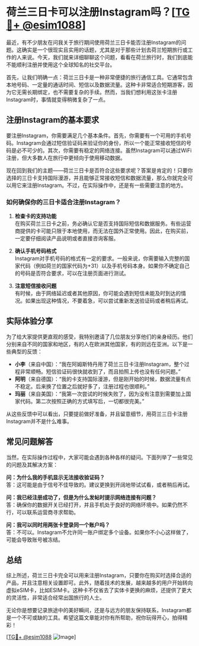 # 荷兰三日卡可以注册Instagram吗？[[TG💪+ @esim1088](https://t.me/s/esim1088)]

最近，有不少朋友在问我关于旅行期间使用荷兰三日卡能否注册Instagram的问题。这确实是一个很现实且实用的话题，尤其是对于那些计划去荷兰短期旅行或工作的人来说。今天，我们就来详细聊聊这个问题，看看在荷兰旅行时，我们到底能不能顺利注册并使用这个全球知名的社交平台。

首先，让我们明确一点：荷兰三日卡是一种非常便捷的旅行通信工具。它通常包含本地号码、一定量的通话时间、短信以及数据流量。这种卡非常适合短期游客，因为它无需长期绑定，也不需要复杂的手续。然而，当我们想利用这张卡注册Instagram时，事情就变得稍微复杂了一点。

## 注册Instagram的基本要求

要注册Instagram，你需要满足几个基本条件。首先，你需要有一个可用的手机号码。Instagram会通过短信验证码来验证你的身份，所以一个能正常接收短信的号码是必不可少的。其次，你需要有稳定的网络连接。虽然Instagram可以通过WiFi注册，但大多数人在旅行中更倾向于使用移动数据。

现在回到我们的主题——荷兰三日卡是否符合这些要求呢？答案是肯定的！只要你选择的三日卡支持国际漫游，并且能够正常接收短信和数据流量，那么你就完全可以用它来注册Instagram。不过，在实际操作中，还是有一些需要注意的地方。

### 如何确保你的三日卡适合注册Instagram？

1. **检查卡的支持功能**  
   在购买荷兰三日卡之前，务必确认它是否支持国际短信和数据服务。有些运营商提供的卡可能只限于本地使用，而无法在国外正常使用。因此，在购买前，一定要仔细阅读产品说明或者直接咨询客服。

2. **确认手机号码格式**  
   Instagram对手机号码的格式有一定的要求。一般来说，你需要输入完整的国家代码（例如荷兰的国家代码为+31）以及手机号码本身。如果你不确定自己的号码是否符合要求，可以在注册页面进行测试。

3. **注意短信接收问题**  
   有时候，由于网络延迟或者其他原因，你可能会遇到短信未能及时到达的情况。如果出现这种情况，不要着急，可以尝试重新发送验证码或者稍后再试。

## 实际体验分享

为了给大家提供更直观的感受，我特别邀请了几位朋友分享他们的亲身经历。他们分别来自不同的国家和地区，有的人在欧洲其他国家，有的则远在亚洲。以下是一些典型的反馈：

- **小李**（来自中国）：“我在阿姆斯特丹用了荷兰三日卡注册Instagram，整个过程非常顺畅。短信验证码很快就收到了，而且拍照上传也没有任何问题。”  
- **阿明**（来自德国）：“我的卡支持国际漫游，但是刚开始的时候，数据流量有点不稳定。后来换了位置之后就好多了，注册过程也很顺利。”  
- **玛丽**（来自美国）：“我第一次尝试的时候失败了，因为没有注意到需要加上国家代码。第二次按照正确的方式填写后，一切都很完美。”

从这些反馈中可以看出，只要提前做好准备，并且留意细节，用荷兰三日卡注册Instagram并不是什么难事。

## 常见问题解答

当然，在实际操作过程中，大家可能会遇到各种各样的疑问。下面列举了一些常见的问题及其解决方案：

**问：为什么我的手机显示无法接收验证码？**  
答：这可能是由于信号不佳导致的。建议更换到开阔地带试试看，或者稍后再试。

**问：我已经注册成功了，但是为什么发帖时提示网络连接有问题？**  
答：确保你的数据开关已经打开，并且手机处于良好的网络环境中。如果仍然不行，可以联系运营商寻求帮助。

**问：我可以同时用两张卡登录同一个账户吗？**  
答：不可以。Instagram不允许同一账户绑定多个设备。如果你不小心这样做了，可能会导致账号被冻结。

## 总结

综上所述，荷兰三日卡完全可以用来注册Instagram，只要你在购买时选择合适的产品，并且注意相关设置即可。此外，随着技术的发展，越来越多的用户开始转向虚拟eSIM卡，比如ESIM卡。这种卡不仅省去了实体卡更换的麻烦，还提供了更大的灵活性，非常适合经常出国旅行的人士。

无论你是想要记录旅途中的美好瞬间，还是与远方的朋友保持联系，Instagram都是一个不可或缺的工具。希望这篇文章能对你有所帮助，祝你玩得开心，拍得精彩！

[[TG💪+ @esim1088](https://t.me/s/esim1088) ![Image](https://i.postimg.cc/4NQfJmqS/Snipaste-2025-05-13-00-14-12.png)]